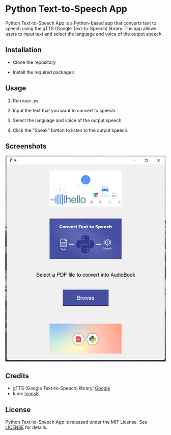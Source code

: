 # Python Text-to-Speech App

Python Text-to-Speech App is a Python-based app that converts text to speech using the gTTS (Google Text-to-Speech) library. The app allows users to input text and select the language and voice of the output speech.

## Installation

 - Clone the repository

 - Install the required packages:

## Usage

1. Run `main.py`:

2. Input the text that you want to convert to speech.

3. Select the language and voice of the output speech.

4. Click the "Speak" button to listen to the output speech.

## Screenshots

![Screenshot of Python Watermark App](https://github.com/aienx/python-archive/blob/main/py-text2speech/snap.png)

## Credits

- gTTS (Google Text-to-Speech) library: [Google](https://pypi.org/project/gTTS/)
- Icon: [Icons8](https://icons8.com/icon/50918/speaker)

## License

Python Text-to-Speech App is released under the MIT License. See [LICENSE](/LICENSE) for details.




